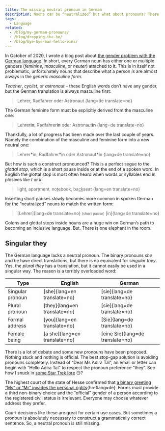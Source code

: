 ```yaml
---
title: The missing neutral pronoun in German
description: Nouns can be “neutralized” but what about pronouns? There is a non-binary one missing in German.
tags:
  - Language
related:
  - /blog/my-german-pronouns/
  - /blog/dropping-the-he/
  - /blog/bye-bye-man-hello-eins/
---
```


In October of 2020, I wrote a blog post about [the gender problem with the German language](2020-10-17-german-language-and-gender.md). In short, every German noun has either one or multiple genders (_feminine_, _masculine_, or _neuter_) attached to it. This is in itself not problematic, unfortunately nouns that describe what a person _is_ are almost always in the _generic masculine form_.

_Teacher_, _cyclist_, or _astronaut_ – these English words don’t have any gender, but the German translation is always masculine first:

> Lehrer, Radfahrer oder Astronaut
> {lang=de translate=no}

The German feminine form must be explicitly derived from the masculine one:

> Lehrer**in**, Radfahrer**in** oder Astronaut**in**
> {lang=de translate=no}

Thankfully, a lot of progress has been made over the last couple of years. Namely the combination of the masculine and feminine form into a new neutral one:

> Lehrer<strong>\*</strong>in, Radfahrer<strong>\*</strong>in oder Astronaut<strong>\*</strong>in
> {lang=de translate=no}

But how is such a construct pronounced? This is a perfect segue to the _glottal stop_, which is a short pause inside or at the end of a spoken word. In English the glottal stop is most often heard when words or syllables end in plosives like _t_ or _k_:

> ligh<u>t</u>, apar<u>t</u>ment, no<u>t</u>ebook, ba<u>ck</u>seat
> {lang=en translate=no}

Inserting short pauses slowly becomes more common in spoken German for the “neutralized” nouns to match the written form:

> [Lehrer]{lang=de translate=no} <small>(short pause)</small> [in]{lang=de translate=no}

Colons and glottal stops inside nouns are a huge win on German’s path to becoming an inclusive language. But. There is one elephant in the room.

## Singular they

The German language lacks a neutral pronoun. The binary pronouns _she_ and _he_ have direct translations, but there is no equivalent for _singular they_. Yes, the _plural they_ has a translation, but it cannot easily be used in a singular way. The reason is a terribly overloaded word:

| Type             | English                       | German                           |
| ---------------- | ----------------------------- | -------------------------------- |
| Singular pronoun | [she]{lang=en translate=no}   | [sie]{lang=de translate=no}      |
| Plural pronoun   | [they]{lang=en translate=no}  | [sie]{lang=de translate=no}      |
| Formal address   | [you]{lang=en translate=no}   | [Sie]{lang=de translate=no}      |
| Female being     | [a she]{lang=en translate=no} | [eine Sie]{lang=de translate=no} |

There is a lot of debate and some new pronouns have been proposed. Nothing stuck and nothing is official. The best stop-gap solution is avoiding pronouns completely. Instead of “Dear Ms Adira Tal”, an email or letter can begin with “Hello Adira Tal” to respect the pronoun preference “they”. See how I snuck in [some Star Trek lore](https://memory-alpha.fandom.com/wiki/Adira_Tal) 😏?

The highest court of the state of Hesse confirmed that [a binary greeting “Ms” or “Mr” invades the personal rights](https://www.lareda.hessenrecht.hessen.de/perma?d=LARE220003034){hreflang=de}. Forms must provide a third non-binary choice and the “official” gender of a person according to the registered civil status is irrelevant. Everyone may choose whatever address they prefer.

Court decisions like these are great for certain use cases. But sometimes a pronoun is absolutely necessary to construct a grammatically correct sentence. So, a neutral pronoun is still missing.
